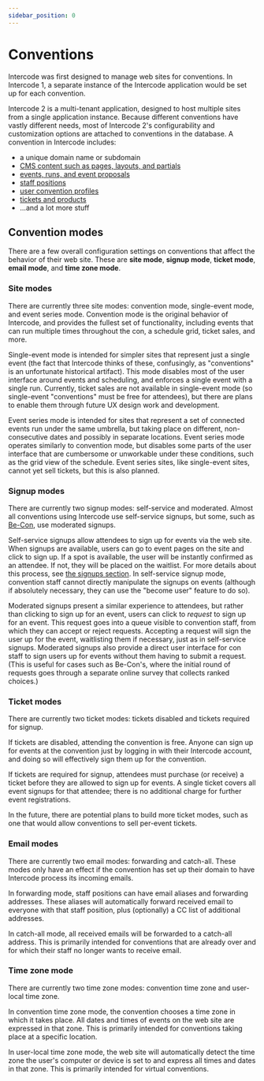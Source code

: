 ```yaml
---
sidebar_position: 0
---
```


# Conventions

Intercode was first designed to manage web sites for conventions. In Intercode 1, a separate
instance of the Intercode application would be set up for each convention.

Intercode 2 is a multi-tenant application, designed to host multiple sites from a single application
instance. Because different conventions have vastly different needs, most of Intercode 2's
configurability and customization options are attached to conventions in the database. A convention
in Intercode includes:

- a unique domain name or subdomain
- [CMS content such as pages, layouts, and partials](/docs/concepts/content-management)
- [events, runs, and event proposals](/docs/concepts/events-and-runs)
- [staff positions](/docs/concepts/permissions)
- [user convention profiles](/docs/concepts/users-and-profiles)
- [tickets and products](/docs/concepts/store)
- ...and a lot more stuff

## Convention modes

There are a few overall configuration settings on conventions that affect the behavior
of their web site. These are **site mode**, **signup mode**, **ticket mode**, **email mode**, and
**time zone mode**.

### Site modes

There are currently three site modes: convention mode, single-event mode, and event series mode.
Convention mode is the original behavior of Intercode, and provides the fullest set of
functionality, including events that can run multiple times throughout the con, a schedule grid,
ticket sales, and more.

Single-event mode is intended for simpler sites that represent just a single event (the fact that
Intercode thinks of these, confusingly, as "conventions" is an unfortunate historical artifact).
This mode disables most of the user interface around events and scheduling, and enforces a single
event with a single run. Currently, ticket sales are not available in single-event mode (so
single-event "conventions" must be free for attendees), but there are plans to enable them through
future UX design work and development.

Event series mode is intended for sites that represent a set of connected events run under the same
umbrella, but taking place on different, non-consecutive dates and possibly in separate locations.
Event series mode operates similarly to convention mode, but disables some parts of the user
interface that are cumbersome or unworkable under these conditions, such as the grid view of the
schedule. Event series sites, like single-event sites, cannot yet sell tickets, but this is also
planned.

### Signup modes

There are currently two signup modes: self-service and moderated. Almost all conventions using
Intercode use self-service signups, but some, such as [Be-Con](https://beconlarp.com), use moderated
signups.

Self-service signups allow attendees to sign up for events via the web site. When signups are
available, users can go to event pages on the site and click to sign up. If a spot is available,
the user will be instantly confirmed as an attendee. If not, they will be placed on the waitlist.
For more details about this process, see [the signups section](/docs/concepts/signups). In
self-service signup mode, convention staff cannot directly manipulate the signups on events
(although if absolutely necessary, they can use the "become user" feature to do so).

Moderated signups present a similar experience to attendees, but rather than clicking to sign up
for an event, users can click to _request_ to sign up for an event. This request goes into a queue
visible to convention staff, from which they can accept or reject requests. Accepting a request
will sign the user up for the event, waitlisting them if necessary, just as in self-service signups.
Moderated signups also provide a direct user interface for con staff to sign users up for events
without them having to submit a request. (This is useful for cases such as Be-Con's, where the
initial round of requests goes through a separate online survey that collects ranked choices.)

### Ticket modes

There are currently two ticket modes: tickets disabled and tickets required for signup.

If tickets are disabled, attending the convention is free. Anyone can sign up for events at the
convention just by logging in with their Intercode account, and doing so will effectively sign them
up for the convention.

If tickets are required for signup, attendees must purchase (or receive) a ticket before they are
allowed to sign up for events. A single ticket covers all event signups for that attendee; there
is no additional charge for further event registrations.

In the future, there are potential plans to build more ticket modes, such as one that would allow
conventions to sell per-event tickets.

### Email modes

There are currently two email modes: forwarding and catch-all. These modes only have an effect if
the convention has set up their domain to have Intercode process its incoming emails.

In forwarding mode, staff positions can have email aliases and forwarding addresses. These aliases
will automatically forward received email to everyone with that staff position, plus (optionally)
a CC list of additional addresses.

In catch-all mode, all received emails will be forwarded to a catch-all address. This is primarily
intended for conventions that are already over and for which their staff no longer wants to receive
email.

### Time zone mode

There are currently two time zone modes: convention time zone and user-local time zone.

In convention time zone mode, the convention chooses a time zone in which it takes place. All
dates and times of events on the web site are expressed in that zone. This is primarily intended
for conventions taking place at a specific location.

In user-local time zone mode, the web site will automatically detect the time zone the user's
computer or device is set to and express all times and dates in that zone. This is primarily
intended for virtual conventions.
